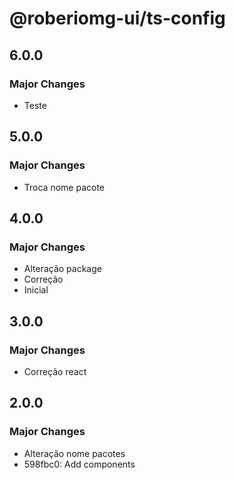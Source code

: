 # @roberiomg-ui/ts-config

## 6.0.0

### Major Changes

- Teste

## 5.0.0

### Major Changes

- Troca nome pacote

## 4.0.0

### Major Changes

- Alteração package
- Correção
- Inicial

## 3.0.0

### Major Changes

- Correção react

## 2.0.0

### Major Changes

- Alteração nome pacotes
- 598fbc0: Add components

